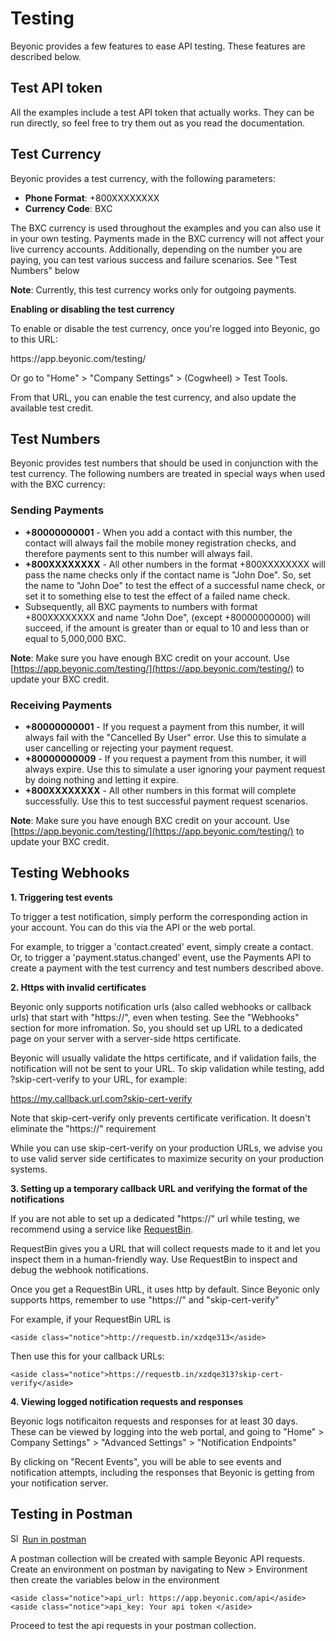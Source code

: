 # Testing

Beyonic provides a few features to ease API testing. These features are described below.

## Test API token
All the examples include a test API token that actually works. They can be run directly, so feel free to try them out as you read the documentation.

## Test Currency

Beyonic provides a test currency, with the following parameters:

* **Phone Format**: +800XXXXXXXX
* **Currency Code**: BXC

The BXC currency is used throughout the examples and you can also use it in your own testing. Payments made in the BXC currency will not affect your live currency accounts. Additionally, depending on the number you are paying, you can test various success and failure scenarios. See "Test Numbers" below

**Note**: Currently, this test currency works only for outgoing payments.

**Enabling or disabling the test currency**

To enable or disable the test currency, once you're logged into Beyonic, go to this URL:

<aside class="notice">https://app.beyonic.com/testing/</aside>

Or go to "Home" > "Company Settings" > (Cogwheel) > Test Tools.

From that URL, you can enable the test currency, and also update the available test credit.

## Test Numbers

Beyonic provides test numbers that should be used in conjunction with the test currency. The following numbers are treated in special ways when used with the BXC currency:

### Sending Payments

* **+80000000001** - When you add a contact with this number, the contact will always fail the mobile money registration checks, and therefore payments sent to this number will always fail.
* **+800XXXXXXXX** - All other numbers in the format +800XXXXXXXX will pass the name checks only if the contact name is "John Doe". So, set the name to "John Doe" to test the effect of a successful name check, or set it to something else to test the effect of a failed name check.
* Subsequently, all BXC payments to numbers with format +800XXXXXXXX and name "John Doe", (except +80000000000) will succeed, if the amount is greater than or equal to 10 and less than or equal to 5,000,000 BXC.

**Note**: Make sure you have enough BXC credit on your account. Use [https://app.beyonic.com/testing/](https://app.beyonic.com/testing/) to update your BXC credit.

### Receiving Payments

* **+80000000001** - If you request a payment from this number, it will always fail with the "Cancelled By User" error. Use this to simulate a user cancelling or rejecting your payment request.
* **+80000000009** - If you request a payment from this number, it will always expire. Use this to simulate a user ignoring your payment request by doing nothing and letting it expire.
* **+800XXXXXXXX** - All other numbers in this format will complete successfully. Use this to test successful payment request scenarios.

**Note**: Make sure you have enough BXC credit on your account. Use [https://app.beyonic.com/testing/](https://app.beyonic.com/testing/) to update your BXC credit.

## Testing Webhooks

**1. Triggering test events**

To trigger a test notification, simply perform the corresponding action in your account. You can do this via the API or the web portal.

For example, to trigger a 'contact.created' event, simply create a contact. Or, to trigger a 'payment.status.changed' event, use the Payments API to create a payment with the test currency and test numbers described above.

**2. Https with invalid certificates**

Beyonic only supports notification urls (also called webhooks or callback urls) that start with "https://", even when testing. See the "Webhooks" section for more infromation. So, you should set up URL to a dedicated page on your server with a server-side https certificate.

Beyonic will usually validate the https certificate, and if validation fails, the notification will not be sent to your URL. To skip validation while testing, add ?skip-cert-verify to your URL, for example:
    <aside class="notice">https://my.callback.url.com?skip-cert-verify</aside>

Note that skip-cert-verify only prevents certificate verification. It doesn't eliminate the "https://" requirement

While you can use skip-cert-verify on your production URLs, we advise you to use valid server side certificates to maximize security on your production systems.

**3. Setting up a temporary callback URL and verifying the format of the notifications**

If you are not able to set up a dedicated "https://" url while testing, we recommend using a service like [RequestBin](https://requestb.in/).

RequestBin gives you a URL that will collect requests made to it and let you inspect them in a human-friendly way. Use RequestBin to inspect and debug the webhook notifications.

Once you get a RequestBin URL, it uses http by default. Since Beyonic only supports https, remember to use "https://" and "skip-cert-verify"

For example, if your RequestBin URL is

    <aside class="notice">http://requestb.in/xzdqe313</aside>

Then use this for your callback URLs:

    <aside class="notice">https://requestb.in/xzdqe313?skip-cert-verify</aside>

**4. Viewing logged notification requests and responses**

Beyonic logs notificaiton requests and responses for at least 30 days. These can be viewed by logging into the web portal, and going to "Home" > Company Settings" > "Advanced Settings" > "Notification Endpoints"

By clicking on "Recent Events", you will be able to see events and notification attempts, including the responses that Beyonic is getting from your notification server.

## Testing in Postman

<img src="https://www.getpostman.com/img/v2/logo-glyph.png" alt="Slate: API Documentation Generator" width="15"> [Run in postman](https://app.getpostman.com/run-collection/4ca03f438eaff7e617f9)

A postman collection will be created with sample Beyonic API requests. Create an environment on postman by navigating to New > Environment then create the variables below in the environment

    <aside class="notice">api_url: https://app.beyonic.com/api</aside>
    <aside class="notice">api_key: Your api token </aside>

Proceed to test the api requests in your postman collection.